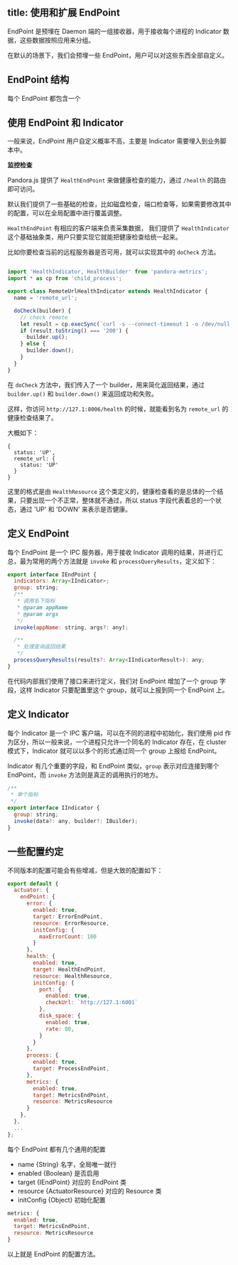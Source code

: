 title: 使用和扩展 EndPoint
---

EndPoint 是预埋在 Daemon 端的一组接收器，用于接收每个进程的 Indicator 数据，这些数据按照应用来分组。

在默认的场景下，我们会预埋一些 EndPoint，用户可以对这些东西全部自定义。

## EndPoint 结构

每个 EndPoint 都包含一个 

## 使用 EndPoint 和 Indicator

一般来说，EndPoint 用户自定义概率不高，主要是 Indicator 需要埋入到业务脚本中。

**监控检查**

Pandora.js 提供了 `HealthEndPoint` 来做健康检查的能力，通过 `/health` 的路由即可访问。

默认我们提供了一些基础的检查，比如磁盘检查，端口检查等，如果需要修改其中的配置，可以在全局配置中进行覆盖调整。

`HealthEndPoint` 有相应的客户端来负责采集数据， 我们提供了 `HealthIndicator` 这个基础抽象类，用户只要实现它就能把健康检查给统一起来。

比如你要检查当前的远程服务器是否可用，就可以实现其中的 `doCheck` 方法。

```javascript

import 'HealthIndicator, HealthBuilder' from 'pandora-metrics';
import * as cp from 'child_process';

export class RemoteUrlHealthIndicator extends HealthIndicator {
  name = 'remote_url';

  doCheck(builder) {
    // check remote
    let result = cp.execSync(`curl -s --connect-timeout 1 -o /dev/null -w "%{http_code}" http://google.com`);
    if (result.toString() === '200') {
      builder.up();
    } else {
      builder.down();
    }
  }
}

```

在 `doCheck` 方法中，我们传入了一个 builder，用来简化返回结果，通过 `builder.up()` 和 `builder.down()` 来返回成功和失败。

这样，你访问 `http://127.1:8006/health` 的时候，就能看到名为 `remote_url` 的健康检查结果了。

大概如下：

```
{
  status: 'UP',
  remote_url: {
    status: 'UP'
  }
}

```

这里的格式是由 `HealthResource` 这个类定义的，健康检查看的是总体的一个结果，只要出现一个不正常，整体就不通过，所以 status 字段代表着总的一个状态，通过 'UP' 和 'DOWN' 来表示是否健康。



## 定义 EndPoint

每个 EndPoint 是一个 IPC 服务器，用于接收 Indicator 调用的结果，并进行汇总，最为常用的两个方法就是 `invoke` 和 `processQueryResults`，定义如下：

```javascript
export interface IEndPoint {
  indicators: Array<IIndicator>;
  group: string;
  /**
   * 调用名下指标
   * @param appName
   * @param args
   */
  invoke(appName: string, args?: any);

  /**
   * 处理查询返回结果
   */
  processQueryResults(results?: Array<IIndicatorResult>): any;
}
```

在代码内部我们使用了接口来进行定义，我们对 EndPoint 增加了一个 group 字段，这样 Indicator 只要配置里这个 group，就可以上报到同一个 EndPoint 上。

## 定义 Indicator

每个 Indicator 是一个 IPC 客户端，可以在不同的进程中初始化，我们使用 pid 作为区分，所以一般来说，一个进程只允许一个同名的 Indicator 存在，在 cluster 模式下，Indicator 就可以以多个的形式通过同一个 group 上报给 EndPoint。

Indicator 有几个重要的字段，和 EndPoint 类似，`group` 表示对应连接到哪个 EndPoint，而 `invoke` 方法则是真正的调用执行的地方。

```javascript
/**
 * 单个指标
 */
export interface IIndicator {
  group: string;
  invoke(data?: any, builder?: IBuilder);
}
```


## 一些配置约定

不同版本的配置可能会有些增减，但是大致的配置如下：

```javascript
export default {
  actuator: {
    endPoint: {
      error: {
        enabled: true,
        target: ErrorEndPoint,
        resource: ErrorResource,
        initConfig: {
          maxErrorCount: 100
        }
      },
      health: {
        enabled: true,
        target: HealthEndPoint,
        resource: HealthResource,
        initConfig: {
          port: {
            enabled: true,
            checkUrl: `http://127.1:6001`
          },
          disk_space: {
            enabled: true,
            rate: 80,
          }
        }
      },
      process: {
        enabled: true,
        target: ProcessEndPoint,
      },
      metrics: {
        enabled: true,
        target: MetricsEndPoint,
        resource: MetricsResource
      }
    },
  },
  ...
};

```

每个 EndPoint 都有几个通用的配置

- name {String} 名字，全局唯一就行
- enabled {Boolean} 是否启用
- target {IEndPoint} 对应的 EndPoint 类 
- resource {ActuatorResource} 对应的 Resource 类
- initConfig {Object} 初始化配置

```javascript
metrics: {
  enabled: true,
  target: MetricsEndPoint,
  resource: MetricsResource
}
```

以上就是 EndPoint 的配置方法。
